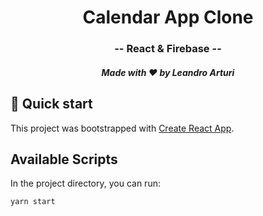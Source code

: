 <h1 align="center">
  Calendar App Clone
</h1>

<h3 align="center">
  -- React & Firebase --
</h3>

<h5 align="center">
  Made with ❤️ by Leandro Arturi
</h5>

## 🚀 Quick start

This project was bootstrapped with [Create React App](https://github.com/facebook/create-react-app).

## Available Scripts

In the project directory, you can run:

`yarn start`
